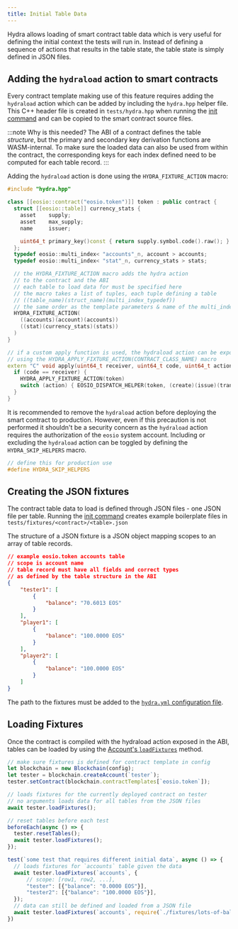 ```yaml
---
title: Initial Table Data
---
```


Hydra allows loading of smart contract table data which is very useful for defining the initial context the tests will run in.
Instead of defining a sequence of actions that results in the table state, the table state is simply defined in JSON files.

## Adding the `hydraload` action to smart contracts

Every contract template making use of this feature requires adding the `hydraload` action which can be added by including the `hydra.hpp` helper file.
This C++ header file is created in `tests/hydra.hpp` when running the [init command](../cli/cli.md#init) and can be copied to the smart contract source files.

:::note Why is this needed?
The ABI of a contract defines the table _structure_, but the primary and secondary key derivation functions are WASM-internal. To make sure the loaded data can also be used from within the contract, the corresponding keys for each index defined need to be computed for each table record.
:::

Adding the `hydraload` action is done using the `HYDRA_FIXTURE_ACTION` macro:

```cpp
#include "hydra.hpp"

class [[eosio::contract("eosio.token")]] token : public contract {
  struct [[eosio::table]] currency_stats {
    asset    supply;
    asset    max_supply;
    name     issuer;

    uint64_t primary_key()const { return supply.symbol.code().raw(); }
  };
  typedef eosio::multi_index< "accounts"_n, account > accounts;
  typedef eosio::multi_index< "stat"_n, currency_stats > stats;

  // the HYDRA_FIXTURE_ACTION macro adds the hydra action
  // to the contract and the ABI
  // each table to load data for must be specified here
  // the macro takes a list of tuples, each tuple defining a table
  // ((table_name)(struct_name)(multi_index_typedef))
  // the same order as the template parameters & name of the multi_index typedef
  HYDRA_FIXTURE_ACTION(
    ((accounts)(account)(accounts))
    ((stat)(currency_stats)(stats))
  )
}

// if a custom apply function is used, the hydraload action can be exposed
// using the HYDRA_APPLY_FIXTURE_ACTION(CONTRACT_CLASS_NAME) macro
extern "C" void apply(uint64_t receiver, uint64_t code, uint64_t action) {
  if (code == receiver) {
    HYDRA_APPLY_FIXTURE_ACTION(token)
    switch (action) { EOSIO_DISPATCH_HELPER(token, (create)(issue)(transfer)) }
  }
}
```

It is recommended to remove the `hydraload` action before deploying the smart contract to production.
However, even if this precaution is not performed it shouldn't be a security concern as the `hydraload` action requires the authorization of the `eosio` system account.
Including or excluding the `hydraload` action can be toggled by defining the `HYDRA_SKIP_HELPERS` macro.

```cpp
// define this for production use
#define HYDRA_SKIP_HELPERS
```

## Creating the JSON fixtures

The contract table data to load is defined through JSON files - one JSON file per table. Running the [init command](../cli/cli.md#init) creates example boilerplate files in `tests/fixtures/<contract>/<table>.json`

The structure of a JSON fixture is a JSON object mapping scopes to an array of table records.

```json
// example eosio.token accounts table
// scope is account name
// table record must have all fields and correct types
// as defined by the table structure in the ABI
{
    "tester1": [
        {
            "balance": "70.6013 EOS"
        }
    ],
    "player1": [
        {
            "balance": "100.0000 EOS"
        }
    ],
    "player2": [
        {
            "balance": "100.0000 EOS"
        }
    ]
}
```

The path to the fixtures must be added to the [`hydra.yml` configuration file](../cli/config.md).

## Loading Fixtures

Once the contract is compiled with the hydraload action exposed in the ABI, tables can be loaded by using the [Account's `loadFixtures`](../api/account.md) method.

```js
// make sure fixtures is defined for contract template in config
let blockchain = new Blockchain(config);
let tester = blockchain.createAccount(`tester`);
tester.setContract(blockchain.contractTemplates[`eosio.token`]);

// loads fixtures for the currently deployed contract on tester
// no arguments loads data for all tables from the JSON files
await tester.loadFixtures();

// reset tables before each test
beforeEach(async () => {
  tester.resetTables();
  await tester.loadFixtures();
});

test(`some test that requires different initial data`, async () => {
  // loads fixtures for `accounts` table given the data
  await tester.loadFixtures(`accounts`, {
      // scope: [row1, row2, ...],
      "tester": [{"balance": "0.0000 EOS"}],
      "tester2": [{"balance": "100.0000 EOS"}],
  });
  // data can still be defined and loaded from a JSON file
  await tester.loadFixtures(`accounts`, require(`./fixtures/lots-of-balances.json`));
})
```
